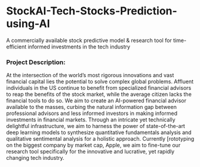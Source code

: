 # StockAI-Tech-Stocks-Prediction-using-AI
A commercially available stock predictive model & research tool for time-efficient informed investments in the tech industry 

### Project Description:  
At the intersection of the world’s most rigorous innovations and vast financial capital lies the potential to solve complex global problems. Affluent individuals in the US continue to benefit from specialized financial advisors to reap the benefits of the stock market, while the average citizen lacks the financial tools to do so. We aim to create an AI-powered financial advisor available to the masses, curbing the natural information gap between professional advisors and less informed investors in making informed investments in financial markets.
Through an intricate yet technically delightful infrastructure, we aim to harness the power of state-of-the-art deep learning models to synthesize quantitative fundamentals analysis and qualitative sentimental analysis for a holistic approach. Currently [rototyping on the biggest company by market cap, Apple, we aim to fine-tune our research tool specifically for the innovative and lucrative, yet rapidly changing tech industry.
